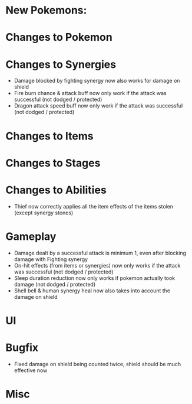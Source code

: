 # New Pokemons:


# Changes to Pokemon


# Changes to Synergies
- Damage blocked by fighting synergy now also works for damage on shield
- Fire burn chance & attack buff now only work if the attack was successful (not dodged / protected)
- Dragon attack speed buff now only work if the attack was successful (not dodged / protected)

# Changes to Items


# Changes to Stages

# Changes to Abilities
- Thief now correctly applies all the item effects of the items stolen (except synergy stones)


# Gameplay
- Damage dealt by a successful attack is minimum 1, even after blocking damage with Fighting synergy
- On-hit effects (from items or synergies) now only works if the attack was successful (not dodged / protected)
- Sleep duration reduction now only works if pokemon actually took damage (not dodged / protected)
- Shell bell & human synergy heal now also takes into account the damage on shield

# UI


# Bugfix
- Fixed damage on shield being counted twice, shield should be much effective now


# Misc

